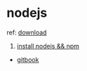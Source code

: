 # nodejs

ref: [download](https://nodejs.org/en/download/)

1. [install nodejs && npm](/node/installnodejs.md)
+ [gitbook](/node/gitbook.md)